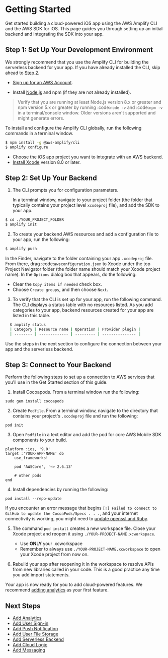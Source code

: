 # Getting Started

Get started building a cloud-powered iOS app using the AWS Amplify CLI and the AWS SDK for iOS. This page guides you through setting up an initial backend and integrating the SDK into your app.

## Step 1: Set Up Your Development Environment

We strongly recommend that you use the Amplify CLI for building the serverless backend for your app. If you have already installed the CLI, skip ahead to [Step 2](./add-aws-mobile-sdk-basic-setup).

*  [Sign up for an AWS Account](https://portal.aws.amazon.com/billing/signup?redirect_url=https%3A%2F%2Faws.amazon.com%2Fregistration-confirmation#/start).

*  Install [Node.js](https://nodejs.org/) and npm (if they are not already installed).

> Verify that you are running at least Node.js version 8.x or greater and npm version 5.x or greater by running :code:`node -v` and :code:`npm -v` in a terminal/console window. Older versions aren't supported and might generate errors.

To install and configure the Amplify CLI globally, run the following commands in a terminal window.

```bash
$ npm install -g @aws-amplify/cli
$ amplify configure
```

* Choose the iOS app project you want to integrate with an AWS backend.
* [Install Xcode](https://developer.apple.com/xcode/downloads/) version 8.0 or later.

## Step 2: Set Up Your Backend

1. The CLI prompts you for configuration parameters.

	In a terminal window, navigate to your project folder (the folder that typically contains your project level `xcodeproj` file), and add the SDK to your app.

```bash
$ cd ./YOUR_PROJECT_FOLDER
$ amplify init
```

2. To create your backend AWS resources and add a configuration file to your app, run the following:

```bash
$ amplify push
```

In the Finder, navigate to the folder containing your app `.xcodeproj` file. From there, drag :code:`awsconfiguration.json` to Xcode under the top Project Navigator folder (the folder name should match your Xcode project name). In the `Options` dialog box that appears, do the following:

* Clear the `Copy items if needed` check box.
* Choose `Create groups`, and then choose `Next`.

3. To verify that the CLI is set up for your app, run the following command. The CLI displays a status table with no resources listed. As you add categories to your app, backend resources created for your app are listed in this table.

```bash
  $ amplify status
  | Category | Resource name | Operation | Provider plugin |
  | -------- | ------------- | --------- | --------------- |
```

   Use the steps in the next section to configure the connection between your app and the serverless backend.

## Step 3: Connect to Your Backend

Perform the following steps to set up a connection to AWS services that you'll use in the Get Started section of this guide.

1. Install Cocoapods. From a terminal window run the following:

```
sudo gem install cocoapods
```

2. Create `Podfile`. From a terminal window, navigate to the directory that contains your project's `.xcodeproj` file and run the following:

```
pod init
```

3. Open `Podfile` in a text editor and add the pod for core AWS Mobile SDK components to your build.

```
platform :ios, '9.0'
target :'YOUR-APP-NAME' do
    use_frameworks!

    pod 'AWSCore', '~> 2.6.13'

    # other pods
end
```
4. Install dependencies by running the following:

```
pod install --repo-update
```

 If you encounter an error message that begins `[!] Failed to connect to GitHub to update the CocoaPods/Specs . . .`, and your internet connectivity is working, you might need to [update openssl and Ruby](https://stackoverflow.com/questions/38993527/cocoapods-failed-to-connect-to-github-to-update-the-cocoapods-specs-specs-repo/48962041#48962041).

5. The command `pod install` creates a new workspace file. Close your Xcode project and reopen it using `./YOUR-PROJECT-NAME.xcworkspace`.
	- Use **ONLY** your .xcworkspace
	- Remember to always use `./YOUR-PROJECT-NAME.xcworkspace` to open your Xcode project from now on.

6. Rebuild your app after reopening it in the workspace to resolve APIs from new libraries called in your code. This is a good practice any time you add import statements.

Your app is now ready for you to add cloud-powered features. We recommend [adding analytics](./analytics) as your first feature.

## Next Steps

* [Add Analytics](./analytics)
* [Add User Sign-in](./authentication)
* [Add Push Notification](./push-notifications)
* [Add User File Storage](./storage)
* [Add Serverless Backend](./api)
* [Add Cloud Logic](./api)
* [Add Messaging](./messaging)
